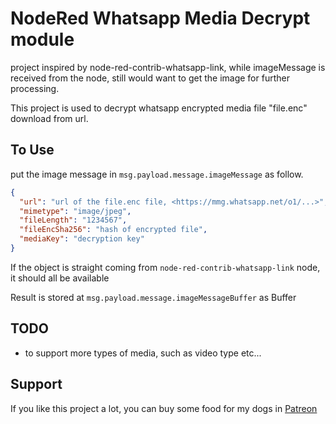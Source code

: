 # NodeRed Whatsapp Media Decrypt module

project inspired by node-red-contrib-whatsapp-link, while imageMessage is received from the node, still would want to get the image for further processing.

This project is used to decrypt whatsapp encrypted media file "file.enc" download from url.

## To Use

put the image message in `msg.payload.message.imageMessage`
as follow.

```json
{
  "url": "url of the file.enc file, <https://mmg.whatsapp.net/o1/...>",
  "mimetype": "image/jpeg",
  "fileLength": "1234567",
  "fileEncSha256": "hash of encrypted file",
  "mediaKey": "decryption key"
}
```

If the object is straight coming from `node-red-contrib-whatsapp-link` node, it should all be available

Result is stored at `msg.payload.message.imageMessageBuffer` as Buffer

## TODO

- to support more types of media, such as video type etc...

## Support

If you like this project a lot, you can buy some food for my dogs in [Patreon](https://www.patreon.com/supportpiggy)
